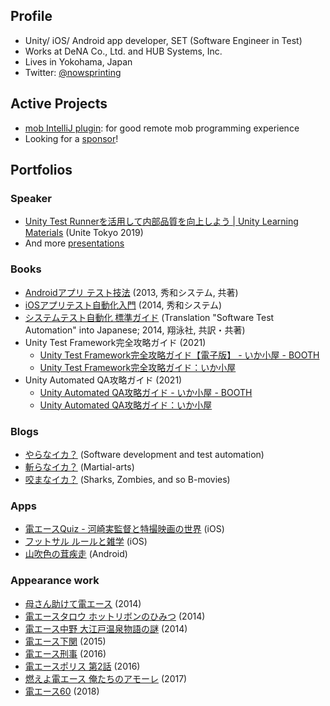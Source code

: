 ## Profile

- Unity/ iOS/ Android app developer, SET (Software Engineer in Test)
- Works at DeNA Co., Ltd. and HUB Systems, Inc.
- Lives in Yokohama, Japan
- Twitter: [@nowsprinting](https://twitter.com/nowsprinting)


## Active Projects

- [mob IntelliJ plugin](https://github.com/remotemobprogramming/intellij-mob): for good remote mob programming experience
- Looking for a [sponsor](https://github.com/sponsors/nowsprinting)!


## Portfolios

### Speaker

- [Unity Test Runnerを活用して内部品質を向上しよう | Unity Learning Materials](https://learning.unity3d.jp/3300/) (Unite Tokyo 2019)
- And more [presentations](https://www.slideshare.net/nowsprinting/presentations)

### Books

- [Androidアプリ テスト技法](https://amzn.to/3bKFSeh) (2013, 秀和システム, 共著)
- [iOSアプリテスト自動化入門](https://amzn.to/2X8VUt2) (2014, 秀和システム)
- [システムテスト自動化 標準ガイド](https://amzn.to/2XkTZlo) (Translation "Software Test Automation" into Japanese; 2014, 翔泳社, 共訳・共著)
- Unity Test Framework完全攻略ガイド (2021)
    - [Unity Test Framework完全攻略ガイド【電子版】 - いか小屋 - BOOTH](https://ikagoya.booth.pm/items/3139036)
    - [Unity Test Framework完全攻略ガイド：いか小屋](https://techbookfest.org/product/5936401533108224)
- Unity Automated QA攻略ガイド (2021)
    - [Unity Automated QA攻略ガイド - いか小屋 - BOOTH](https://ikagoya.booth.pm/items/3534629)
    - [Unity Automated QA攻略ガイド：いか小屋](https://techbookfest.org/product/5755610421264384)

### Blogs

- [やらなイカ？](https://www.nowsprinting.com/) (Software development and test automation)
- [斬らなイカ？](https://martial-arts.nowsprinting.com/) (Martial-arts)
- [咬まなイカ？](https://same.nowsprinting.com/) (Sharks, Zombies, and so B-movies)

### Apps

- [電エースQuiz - 河崎実監督と特撮映画の世界](https://apps.apple.com/jp/app/id528698814) (iOS)
- [フットサル ルールと雑学](https://apps.apple.com/jp/app/id512031516) (iOS)
- [山吹色の茸疾走](https://play.google.com/store/apps/details?id=com.nowsprinting.sunlightyellowmushroom) (Android)

### Appearance work

- [母さん助けて電エース](https://amzn.to/2wqri92) (2014)
- [電エースタロウ ホットリボンのひみつ](https://amzn.to/2BWzN1x) (2014)
- [電エース中野 大江戸温泉物語の謎](https://amzn.to/2PKVggM) (2014)
- [電エース下関](https://amzn.to/2LBcD0e) (2015)
- [電エース刑事](https://amzn.to/2MVrI1o) (2016)
- [電エースポリス 第2話](https://www.youtube.com/watch?v=BMGmFhI_gh8) (2016)
- [燃えよ電エース 俺たちのアモーレ](http://amzn.to/2pnEcDG) (2017)
- [電エース60](https://amzn.to/2Pcqnkg) (2018)